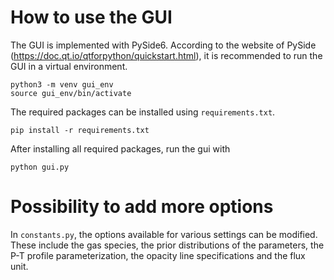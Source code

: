 # How to use the GUI
The GUI is implemented with PySide6.
According to the website of PySide (https://doc.qt.io/qtforpython/quickstart.html), it is recommended to run the GUI in a virtual environment.
```
python3 -m venv gui_env
source gui_env/bin/activate
```
The required packages can be installed using `requirements.txt`.
```
pip install -r requirements.txt
```
After installing all required packages, run the gui with
```
python gui.py
```

# Possibility to add more options
In `constants.py`, the options available for various settings can be modified.
These include the gas species, the prior distributions of the parameters, the P-T profile parameterization, the opacity line specifications and the flux unit.
